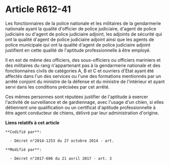 # Article R612-41

Les fonctionnaires de la police nationale et les militaires de la gendarmerie nationale ayant la qualité d'officier de police
judiciaire, d'agent de police judiciaire ou d'agent de police judiciaire adjoint, les adjoints de sécurité qui ont la qualité
d'agent de police judiciaire adjoint ainsi que les agents de police municipale qui ont la qualité d'agent de police
judiciaire adjoint justifient en cette qualité de l'aptitude professionnelle à être employé.

Il en est de même des officiers, des sous-officiers ou officiers mariniers et des militaires du rang n'appartenant pas à la
gendarmerie nationale et des fonctionnaires civils de catégories A, B et C et ouvriers d'Etat ayant été affectés dans l'un
des services ou l'une des formations mentionnés par un arrêté conjoint du ministre de la défense et du ministre de
l'intérieur et ayant servi dans les conditions précisées par cet arrêté.

Ces mêmes personnes sont réputées justifier de l'aptitude à exercer l'activité de surveillance et de gardiennage, avec
l'usage d'un chien, si elles détiennent une qualification ou un certificat d'aptitude professionnelle à être agent conducteur
de chiens, délivré par leur administration d'origine.

**Liens relatifs à cet article**

	**Codifié par**:

	  - Décret n°2014-1253 du 27 octobre 2014 - art.

	**Modifié par**:

	  - Décret n°2017-606 du 21 avril 2017 - art. 3
